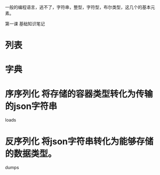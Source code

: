 一般的编程语言，逃不了，字符串，整型，字符型，布尔类型，这几个的基本元素。

第一课 基础知识笔记

 
# 列表
# 字典

# 序序列化 将存储的容器类型转化为传输的json字符串
loads
#  反序列化 将json字符串转化为能够存储的数据类型。
dumps